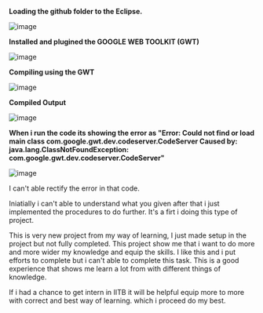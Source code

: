 
**Loading the github folder to the Eclipse.**

![image](https://github.com/kaifshaheemj/circuitjs1/assets/107334941/24456c68-a20b-41bf-abf2-8cf15e0d888b)



**Installed and plugined the GOOGLE WEB TOOLKIT (GWT)**

![image](https://github.com/kaifshaheemj/circuitjs1/assets/107334941/8ce1be20-2818-4e2b-8e2b-583144d3549d)



**Compiling using the GWT**

![image](https://github.com/kaifshaheemj/circuitjs1/assets/107334941/a54a492b-8b0a-432c-9ef3-21d6ccfc658c)



**Compiled Output**

![image](https://github.com/kaifshaheemj/circuitjs1/assets/107334941/73a52481-89a5-4ec8-80ea-1f4ac99d4c36)



**When i run the code its showing the error as "Error: Could not find or load main class com.google.gwt.dev.codeserver.CodeServer
Caused by: java.lang.ClassNotFoundException: com.google.gwt.dev.codeserver.CodeServer"**

![image](https://github.com/kaifshaheemj/circuitjs1/assets/107334941/8ae3455f-34b2-47ad-86b2-cdd3595ed642)


I can't able rectify the error in that code.

Iniatially i can't able to understand what you given after that i just implemented the procedures to do further.
It's a firt i doing this type of project.

This is very new project from my way of learning, I just made setup in the project but not fully completed.
This project show me that i want to do more and more wider my knowledge and equip the skills.
I like this and i put efforts to complete but i can't able to complete this task.
This is a good experience that shows me learn a lot from with different things of knowledge.

If i had a chance to get intern in IITB it will be helpful equip more to more with correct and best way of learning.
which i proceed do my best. 

